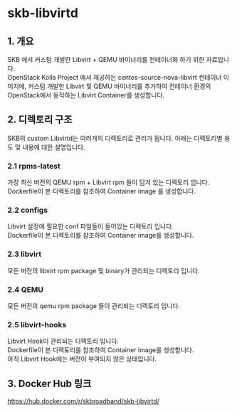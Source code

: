 # skb-libvirtd
## 1. 개요
SKB 에서 커스텀 개발한 Libvirt + QEMU 바이너리를 컨테이너화 하기 위한 자료입니다.  
OpenStack Kolla Project 에서 제공하는 centos-source-nova-libvirt 컨테이너 이미지에, 커스텀 개발한 Libvirt 및 QEMU 바이너리를 추가하여 컨테이너 환경의 OpenStack에서 동작하는 Libvirt Container를 생성합니다.

## 2. 디렉토리 구조
SKB의 custom Libvirtd는 여러개의 디렉토리로 관리가 됩니다.
아래는 디렉토리별 용도 및 내용에 대한 설명입니다. 

### 2.1 rpms-latest
가장 최신 버전의 QEMU rpm + Libvirt rpm 들이 담겨 있는 디렉토리 입니다.  
Dockerfile이 본 디렉토리를 참조하여 Container image 를 생성합니다.

### 2.2 configs
Libvirt 설정에 필요한 conf 파일들이 들어있는 디렉토리 입니다.  
Dockerfile이 본 디렉토리를 참조하여 Container image를 생성합니다.

### 2.3 libvirt
모든 버전의 libvirt rpm package 및 binary가 관리되는 디렉토리 입니다.  

### 2.4 QEMU
모든 버전의 qemu rpm package 들이 관리되는 디렉토리 입니다.

### 2.5 libvirt-hooks
Libvirt Hook이 관리되는 디렉토리 입니다.  
Dockerfile이 본 디렉토리를 참조하여 Container image를 생성합니다.  
아직 Libvirt Hook에는 버전이 부여되지 않은 상태입니다.  

## 3. Docker Hub 링크

https://hub.docker.com/r/skbroadband/skb-libvirtd/
